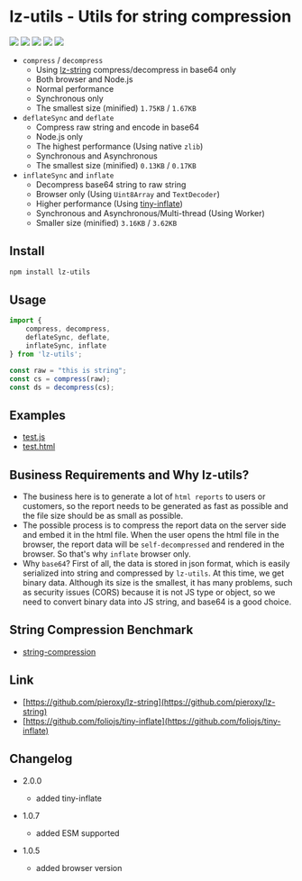 # lz-utils - Utils for string compression

[![](https://img.shields.io/npm/v/lz-utils)](https://www.npmjs.com/package/lz-utils)
![](https://img.shields.io/librariesio/github/cenfun/lz-utils)
![](https://img.shields.io/librariesio/dependents/npm/lz-utils)
[![](https://badgen.net/npm/dw/lz-utils)](https://www.npmjs.com/package/lz-utils)
![](https://img.shields.io/github/license/cenfun/lz-utils)

* `compress` / `decompress` 
    - Using [lz-string](https://github.com/pieroxy/lz-string) compress/decompress in base64 only
    - Both browser and Node.js
    - Normal performance
    - Synchronous only
    - The smallest size (minified) `1.75KB` / `1.67KB`
* `deflateSync` and `deflate` 
    - Compress raw string and encode in base64
    - Node.js only
    - The highest performance (Using native `zlib`)
    - Synchronous and Asynchronous
    - The smallest size (minified) `0.13KB` / `0.17KB`
* `inflateSync` and `inflate` 
    - Decompress base64 string to raw string
    - Browser only (Using `Uint8Array` and `TextDecoder`)
    - Higher performance (Using [tiny-inflate](https://github.com/foliojs/tiny-inflate))
    - Synchronous and Asynchronous/Multi-thread (Using Worker)
    - Smaller size (minified) `3.16KB` / `3.62KB`

## Install
```sh
npm install lz-utils
```
## Usage
```js
import { 
    compress, decompress,
    deflateSync, deflate,
    inflateSync, inflate
} from 'lz-utils';

const raw = "this is string";
const cs = compress(raw);
const ds = decompress(cs);

```

## Examples
- [test.js](/scripts/test.js)
- [test.html](/test/test.html)

## Business Requirements and Why lz-utils?
- The business here is to generate a lot of `html reports` to users or customers, so the report needs to be generated as fast as possible and the file size should be as small as possible. 
- The possible process is to compress the report data on the server side and embed it in the html file. When the user opens the html file in the browser, the report data will be `self-decompressed` and rendered in the browser. So that's why `inflate` browser only.
- Why `base64`? First of all, the data is stored in json format, which is easily serialized into string and compressed by `lz-utils`. At this time, we get binary data. Although its size is the smallest, it has many problems, such as security issues (CORS) because it is not JS type or object, so we need to convert binary data into JS string, and base64 is a good choice.


## String Compression Benchmark
- [string-compression](https://github.com/cenfun/string-compression)


## Link
* [https://github.com/pieroxy/lz-string](https://github.com/pieroxy/lz-string)
* [https://github.com/foliojs/tiny-inflate](https://github.com/foliojs/tiny-inflate)

## Changelog

* 2.0.0
    - added tiny-inflate

* 1.0.7 
    - added ESM supported

* 1.0.5
    - added browser version